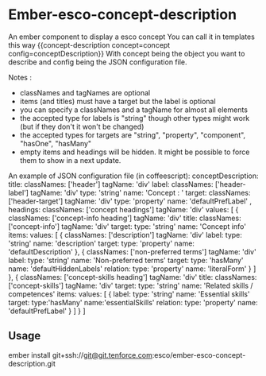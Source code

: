 # Ember-esco-concept-description

An ember component to display a esco concept
You can call it in templates this way
{{concept-description concept=concept config=conceptDescription}}
With concept being the object you want to describe and config being the JSON configuration file.

Notes : 
- classNames and tagNames are optional 
- items (and titles) must have a target but the label is optional
- you can specify a classNames and a tagName for almost all elements
- the accepted type for labels is "string" though other types might work (but if they don't it won't be changed)
- the accepted types for targets are "string", "property", "component", "hasOne", "hasMany"
- empty items and headings will be hidden. It might be possible to force them to show in a next update.

An example of JSON configuration file (in coffeescript):
conceptDescription:
    title:
      classNames: ['header']
      tagName: 'div'
      label:
        classNames: ['header-label']
        tagName: 'div'
        type: 'string'
        name: 'Concept : '
      target:
        classNames: ['header-target']
        tagName: 'div'
        type: 'property'
        name: 'defaultPrefLabel'
    ,
    headings:
      classNames: ['concept headings']
      tagName: 'div'
      values:
        [
          {
            classNames: ['concept-info heading']
            tagName: 'div'
            title:
              classNames: ['concept-info']
              tagName: 'div'
              target:
                type: 'string'
                name: 'Concept info'
            items:
              values:
                [
                  {
                    classNames: ['description']
                    tagName: 'div'
                    label:
                      type: 'string'
                      name: 'description'
                    target:
                      type: 'property'
                      name: 'defaultDescription'
                  },
                  {
                    classNames: ['non-preferred terms']
                    tagName: 'div'
                    label:
                      type: 'string'
                      name: 'Non-preferred terms'
                    target:
                      type: 'hasMany'
                      name: 'defaultHiddenLabels'
                      relation:
                        type: 'property'
                        name: 'literalForm'
                  }
                ]
          },
          {
            classNames: ['concept-skills heading']
            tagName: 'div'
            title:
              classNames: ['concept-skills']
              tagName: 'div'
              target:
                type: 'string'
                name: 'Related skills / competences'
            items:
              values:
                [
                  {
                    label:
                      type: 'string'
                      name: 'Essential skills'
                    target:
                      type:'hasMany'
                      name:'essentialSkills'
                      relation:
                        type: 'property'
                        name: 'defaultPrefLabel'
                  }
                ]
          }
        ]

## Usage
ember install git+ssh://git@git.tenforce.com:esco/ember-esco-concept-description.git
